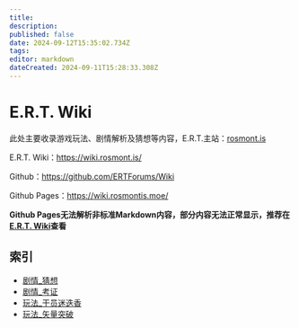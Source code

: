 ```yaml
---
title: 
description: 
published: false
date: 2024-09-12T15:35:02.734Z
tags: 
editor: markdown
dateCreated: 2024-09-11T15:28:33.308Z
---
```


# E.R.T. Wiki

此处主要收录游戏玩法、剧情解析及猜想等内容，E.R.T.主站：[rosmont.is](https://rosmont.is)

E.R.T. Wiki：https://wiki.rosmont.is/

Github：https://github.com/ERTForums/Wiki

Github Pages：https://wiki.rosmontis.moe/

**Github Pages无法解析非标准Markdown内容，部分内容无法正常显示，推荐在[E.R.T. Wiki](https://wiki.rosmont.is/)查看**

## 索引

* [剧情_猜想](/剧情_猜想/)
* [剧情_考证](/剧情_考证/)
* [玩法_干员迷迭香](/玩法_干员迷迭香/)
* [玩法_矢量突破](/玩法_矢量突破/)
